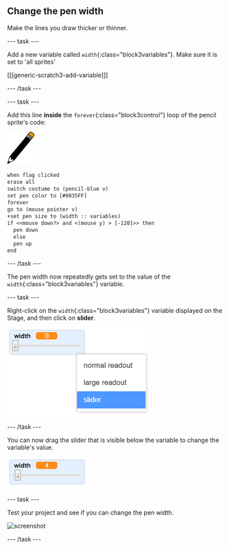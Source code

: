 ## Change the pen width

Make the lines you draw thicker or thinner.

--- task ---

Add a new variable called `width`{:class="block3variables"}. Make sure it is set to 'all sprites'

[[[generic-scratch3-add-variable]]]

--- /task ---

--- task ---

Add this line __inside__ the `forever`{:class="block3control"} loop of the pencil sprite's code:

![pencil](images/pencil.png)

```blocks3
when flag clicked
erase all
switch costume to (pencil-blue v)
set pen color to [#0035FF]
forever
go to (mouse pointer v)
+set pen size to (width :: variables)
if <<mouse down?> and <(mouse y) > [-120]>> then 
  pen down
  else
  pen up
end
```

--- /task ---

The pen width now repeatedly gets set to the value of the `width`{:class="block3variables"} variable.

--- task ---

Right-click on the `width`{:class="block3variables"} variable displayed on the Stage, and then click on **slider**.

![screenshot](images/paint-slider.png)

--- /task ---

You can now drag the slider that is visible below the variable to change the variable's value.

![screenshot](images/paint-slider-change.png)

--- task ---

Test your project and see if you can change the pen width.

![screenshot](images/paint-width-test.png)

--- /task ---
